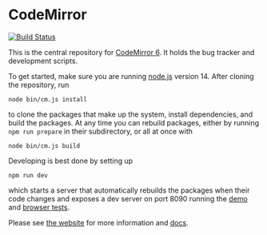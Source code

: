 # CodeMirror

[![Build Status](https://github.com/codemirror/codemirror.next/workflows/main/badge.svg)](https://github.com/codemirror/codemirror.next/actions)

This is the central repository for [CodeMirror 6](https://codemirror.net/6). It holds the bug tracker and development scripts.

To get started, make sure you are running [node.js](https://nodejs.org/) version 14. After cloning the repository, run

    node bin/cm.js install

to clone the packages that make up the system, install dependencies, and build the packages. At any time you can rebuild packages, either by running `npm run prepare` in their subdirectory, or all at once with

    node bin/cm.js build

Developing is best done by setting up

    npm run dev

which starts a server that automatically rebuilds the packages when their code changes and exposes a dev server on port 8090 running the [demo](http://localhost:8090) and [browser tests](http://localhost:8090/test).

Please see [the website](https://codemirror.net/6/) for more information and [docs](https://codemirror.net/6/docs/ref).
